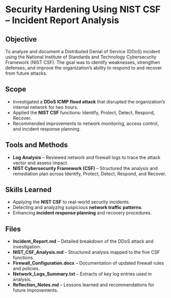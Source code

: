 # Security Hardening Using NIST CSF – Incident Report Analysis  

## Objective  
To analyze and document a Distributed Denial of Service (DDoS) incident using the National Institute of Standards and Technology Cybersecurity Framework (NIST CSF). The goal was to identify weaknesses, strengthen defenses, and improve the organization’s ability to respond to and recover from future attacks.  

## Scope  
- Investigated a **DDoS ICMP flood attack** that disrupted the organization’s internal network for two hours.  
- Applied the **NIST CSF** functions: Identify, Protect, Detect, Respond, Recover.    
- Recommended improvements to network monitoring, access control, and incident response planning.  

## Tools and Methods    
- **Log Analysis** – Reviewed network and firewall logs to trace the attack vector and assess impact.  
- **NIST Cybersecurity Framework (CSF)** – Structured the analysis and remediation plan across Identify, Protect, Detect, Respond, and Recover.  

## Skills Learned  
- Applying the **NIST CSF** to real-world security incidents.   
- Detecting and analyzing suspicious **network traffic patterns**.   
- Enhancing **incident response planning** and recovery procedures.  

## Files  
- **Incident_Report.md** – Detailed breakdown of the DDoS attack and investigation.  
- **NIST_CSF_Analysis.md** – Structured analysis mapped to the five CSF functions.  
- **Firewall_Configuration.docx** – Documentation of updated firewall rules and policies.  
- **Network_Logs_Summary.txt** – Extracts of key log entries used in analysis.  
- **Reflection_Notes.md** – Lessons learned and recommendations for future improvements.  
